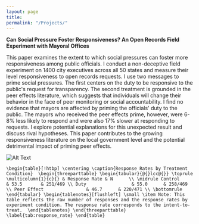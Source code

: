 ```yaml
---
layout: page
title: 
permalink: "/Projects/"
---
```


**Can Social Pressure Foster Responsiveness? An Open Records Field Experiment with Mayoral Offices**

  
This paper examines the extent to which social pressures can foster more responsiveness among public officials. I conduct a non-deceptive field experiment on 1400 city executives across all 50 states and measure their level responsiveness to open records requests. I use two messages to prime social pressures. The first centers on the duty to be responsive to the public's request for transparency. The second treatment is grounded in the peer effects literature, which suggests that individuals will change their behavior in the face of peer monitoring or social accountability. I find no evidence that mayors are affected by priming the officials' duty to the public. The mayors who received the peer effects prime, however, were 6-8% less likely to respond and were also 17% slower at responding to requests. I explore potential explanations for this unexpected result and discuss rival hypotheses. This paper contributes to the growing responsiveness literature on the local government level and the potential detrimental impact of priming peer effects.


![Alt Text](https://bryantjmoy.github.io/assets/SocialPressureMayors.gif)

`
\begin{table}[!htbp]
\centering
  \caption{Response Rates by Treatment Condition} 
\begin{threeparttable}
\begin{tabular}{@{}lcc@{}}
\toprule
\multicolumn{1}{c}{} & Response Rate & N      \\ \midrule
Control              & 53.5       & 251/469 \\
Duty                 & 55.0      & 258/469  \\
Peer Effect                & 46.7      & 220/471 \\ \bottomrule
\end{tabular}
  \begin{tablenotes}[flushleft]
      \small
      \item Note: This table reflects the raw number of responses and the response rates by experiment condition. The response rate corresponds to the intent-to-treat. 
          \end{tablenotes}
   \end{threeparttable}  
\label{tab:response_rate}
\end{table}
`

